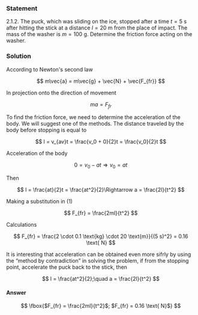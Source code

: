###  Statement

$2.1.2.$ The puck, which was sliding on the ice, stopped after a time $t = 5\text{ s}$ after hitting the stick at a distance $l = 20\text{ m}$ from the place of impact. The mass of the washer is $m = 100\text{ g}$. Determine the friction force acting on the washer.

### Solution

According to Newton's second law

$$
m\vec{a} = m\vec{g} + \vec{N} + \vec{F_{fr}}
$$

In projection onto the direction of movement

$$
ma = F_{fr}\tag{1}
$$

To find the friction force, we need to determine the acceleration of the body. We will suggest one of the methods. The distance traveled by the body before stopping is equal to

$$
l = v_{av}t = \frac{v_0 + 0}{2}t = \frac{v_0}{2}t
$$

Acceleration of the body

$$
0 = v_0 - at\Rightarrow v_0 = at
$$

Then

$$
l = \frac{at}{2}t = \frac{at^2}{2}\Rightarrow a = \frac{2l}{t^2}
$$

Making a substitution in $(1)$

$$
F_{fr} = \frac{2ml}{t^2}
$$

Calculations

$$
F_{fr} = \frac{2 \cdot 0.1 \text{kg} \cdot 20 \text{m}}{(5 s)^2} = 0.16 \text{ N}
$$

It is interesting that acceleration can be obtained even more sifrly by using the “method by contradiction” in solving the problem, if from the stopping point, accelerate the puck back to the stick, then

$$
l = \frac{at^2}{2};\quad a = \frac{2l}{t^2}
$$

#### Answer

$$
\fbox{$F_{fr} = \frac{2ml}{t^2}$; $F_{fr} = 0.16 \text{ N}$}
$$